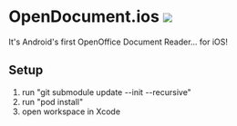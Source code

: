 # OpenDocument.ios ![](https://github.com/marcelblanarik/OpenDocument.ios/workflows/iOS%20build/badge.svg)
It's Android's first OpenOffice Document Reader... for iOS!

## Setup
1. run "git submodule update --init --recursive"
2. run "pod install"
3. open workspace in Xcode
